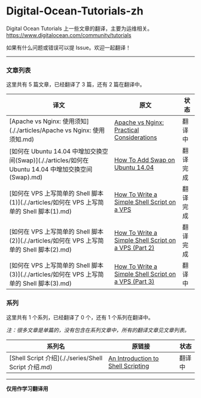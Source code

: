 
# Digital-Ocean-Tutorials-zh

Digital Ocean Tutorials 上一些文章的翻译，主要为运维相关。https://www.digitalocean.com/community/tutorials

如果有什么问题或错误可以提 Issue。欢迎一起翻译！

---

### 文章列表

这里共有 5 篇文章，已经翻译了 3 篇，还有 2 篇在翻译中。

| 译文 | 原文 | 状态 |
|------|------|------|
| [Apache vs Nginx: 使用须知](././articles/Apache vs Nginx: 使用须知.md) | [Apache vs Nginx: Practical Considerations](https://www.digitalocean.com/community/tutorials/apache-vs-nginx-practical-considerations) | 翻译中 |
| [如何在 Ubuntu 14.04 中增加交换空间(Swap)](././articles/如何在 Ubuntu 14.04 中增加交换空间(Swap).md) | [How To Add Swap on Ubuntu 14.04](https://www.digitalocean.com/community/tutorials/how-to-add-swap-on-ubuntu-14-04) | 翻译完成 |
| [如何在 VPS 上写简单的 Shell 脚本(1)](././articles/如何在 VPS 上写简单的 Shell 脚本(1).md) | [How To Write a Simple Shell Script on a VPS](https://www.digitalocean.com/community/tutorials/how-to-write-a-simple-shell-script-on-a-vps) | 翻译完成 |
| [如何在 VPS 上写简单的 Shell 脚本(2)](././articles/如何在 VPS 上写简单的 Shell 脚本(2).md) | [How To Write a Simple Shell Script on a VPS (Part 2)](https://www.digitalocean.com/community/tutorials/how-to-write-a-simple-shell-script-on-a-vps-part-2) | 翻译完成 |
| [如何在 VPS 上写简单的 Shell 脚本(3)](././articles/如何在 VPS 上写简单的 Shell 脚本(3).md) | [How To Write a Simple Shell Script on a VPS (Part 3)](https://www.digitalocean.com/community/tutorials/how-to-write-a-simple-shell-script-on-a-vps-part-3) | 翻译中 |


### 系列

这里共有 1 个系列，已经翻译了 0 个，还有 1 个系列在翻译中。

*注：很多文章是单篇的，没有包含在系列文章中，所有的翻译文章见文章列表。*

| 系列名 | 原链接 | 状态 |
|------|------|------|
| [Shell Script 介绍](././series/Shell Script 介绍.md) | [An Introduction to Shell Scripting](https://www.digitalocean.com/community/tutorial_series/an-introduction-to-shell-scripting) | 翻译中 |


---

**仅用作学习翻译用**


